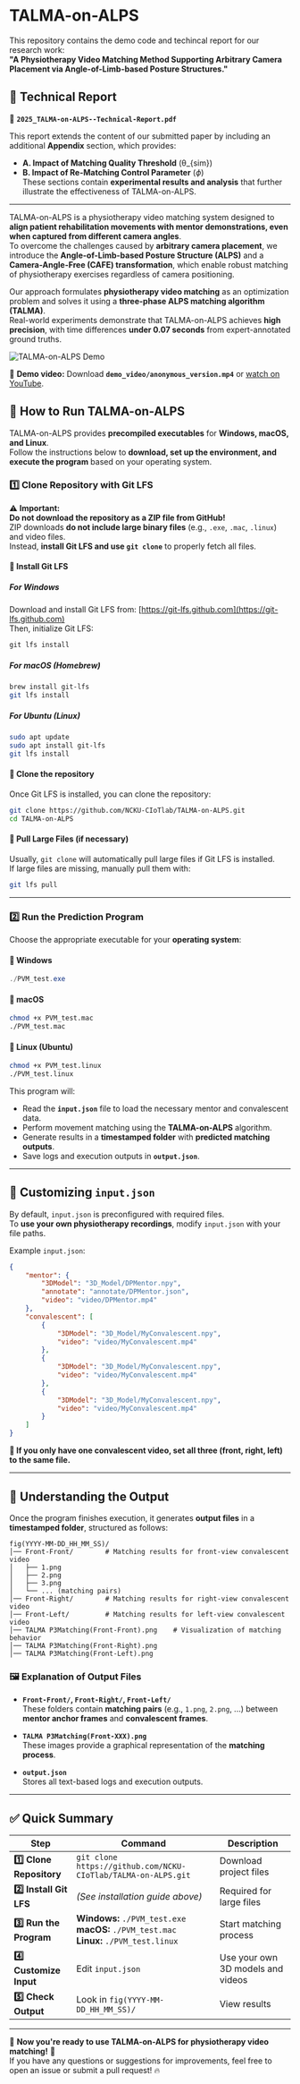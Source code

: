 # TALMA-on-ALPS

This repository contains the demo code and techincal report for our research work:  
**"A Physiotherapy Video Matching Method Supporting Arbitrary Camera Placement via Angle-of-Limb-based Posture Structures."**  

## 📑 Technical Report  
📄 **`2025_TALMA-on-ALPS--Technical-Report.pdf`**  

This report extends the content of our submitted paper by including an additional **Appendix** section, which provides:  
- **A. Impact of Matching Quality Threshold** (θ_{sim})  
- **B. Impact of Re-Matching Control Parameter** ($\phi$)  
These sections contain **experimental results and analysis** that further illustrate the effectiveness of TALMA-on-ALPS.

---

TALMA-on-ALPS is a physiotherapy video matching system designed to **align patient rehabilitation movements with mentor demonstrations, even when captured from different camera angles**.  
To overcome the challenges caused by **arbitrary camera placement**, we introduce the **Angle-of-Limb-based Posture Structure (ALPS)** and a **Camera-Angle-Free (CAFE) transformation**, which enable robust matching of physiotherapy exercises regardless of camera positioning.  

Our approach formulates **physiotherapy video matching** as an optimization problem and solves it using a **three-phase ALPS matching algorithm (TALMA)**.  
Real-world experiments demonstrate that TALMA-on-ALPS achieves **high precision**, with time differences **under 0.07 seconds** from expert-annotated ground truths.

![TALMA-on-ALPS Demo](https://github.com/NCKU-CIoTlab/TALMA-on-ALPS/blob/main/images/demo_picture.jpg?raw=true)

🔗 **Demo video:** Download **`demo_video/anonymous_version.mp4`**  or [watch on YouTube](https://www.youtube.com/watch?v=qgAUHp7HgRQ).

## 🚀 How to Run TALMA-on-ALPS

TALMA-on-ALPS provides **precompiled executables** for **Windows, macOS, and Linux**.  
Follow the instructions below to **download, set up the environment, and execute the program** based on your operating system.

### 1️⃣ **Clone Repository with Git LFS**
⚠️ **Important:**  
**Do not download the repository as a ZIP file from GitHub!**  
ZIP downloads **do not include large binary files** (e.g., `.exe`, `.mac`, `.linux`) and video files.  
Instead, **install Git LFS and use `git clone`** to properly fetch all files.

#### **🔹 Install Git LFS**
##### **For Windows**  
Download and install Git LFS from: [https://git-lfs.github.com](https://git-lfs.github.com)  
Then, initialize Git LFS:
```powershell
git lfs install
```

##### **For macOS (Homebrew)**
```bash
brew install git-lfs
git lfs install
```

##### **For Ubuntu (Linux)**
```bash
sudo apt update
sudo apt install git-lfs
git lfs install
```

#### **🔹 Clone the repository**
Once Git LFS is installed, you can clone the repository:
```bash
git clone https://github.com/NCKU-CIoTlab/TALMA-on-ALPS.git
cd TALMA-on-ALPS
```

#### **🔹 Pull Large Files (if necessary)**
Usually, `git clone` will automatically pull large files if Git LFS is installed.  
If large files are missing, manually pull them with:
```bash
git lfs pull
```

---

### **2️⃣ Run the Prediction Program**
Choose the appropriate executable for your **operating system**:

#### **🔹 Windows**
```powershell
./PVM_test.exe
```

#### **🔹 macOS**
```bash
chmod +x PVM_test.mac
./PVM_test.mac
```

#### **🔹 Linux (Ubuntu)**
```bash
chmod +x PVM_test.linux
./PVM_test.linux
```

This program will:
- Read the **`input.json`** file to load the necessary mentor and convalescent data.
- Perform movement matching using the **TALMA-on-ALPS** algorithm.
- Generate results in a **timestamped folder** with **predicted matching outputs**.
- Save logs and execution outputs in **`output.json`**.

---

## 📌 Customizing `input.json`
By default, `input.json` is preconfigured with required files.  
To **use your own physiotherapy recordings**, modify `input.json` with your file paths.

Example `input.json`:
```json
{
    "mentor": {
        "3DModel": "3D_Model/DPMentor.npy",
        "annotate": "annotate/DPMentor.json",
        "video": "video/DPMentor.mp4"
    },
    "convalescent": [
        {
            "3DModel": "3D_Model/MyConvalescent.npy",
            "video": "video/MyConvalescent.mp4"
        },
        {
            "3DModel": "3D_Model/MyConvalescent.npy",
            "video": "video/MyConvalescent.mp4"
        },
        {
            "3DModel": "3D_Model/MyConvalescent.npy",
            "video": "video/MyConvalescent.mp4"
        }
    ]
}
```
**📌 If you only have one convalescent video, set all three (front, right, left) to the same file.**

---

## 📂 Understanding the Output
Once the program finishes execution, it generates **output files** in a **timestamped folder**, structured as follows:

```
fig(YYYY-MM-DD_HH_MM_SS)/
│── Front-Front/        # Matching results for front-view convalescent video
│   ├── 1.png
│   ├── 2.png
│   ├── 3.png
│   └── ... (matching pairs)
│── Front-Right/        # Matching results for right-view convalescent video
│── Front-Left/         # Matching results for left-view convalescent video
│── TALMA P3Matching(Front-Front).png    # Visualization of matching behavior
│── TALMA P3Matching(Front-Right).png
│── TALMA P3Matching(Front-Left).png
```

### **🖼️ Explanation of Output Files**
- **`Front-Front/`, `Front-Right/`, `Front-Left/`**  
  These folders contain **matching pairs** (e.g., `1.png`, `2.png`, ...) between **mentor anchor frames** and **convalescent frames**.

- **`TALMA P3Matching(Front-XXX).png`**  
  These images provide a graphical representation of the **matching process**.

- **`output.json`**  
  Stores all text-based logs and execution outputs.

---

## ✅ Quick Summary
| **Step** | **Command** | **Description** |
|----------|------------|----------------|
| **1️⃣ Clone Repository** | `git clone https://github.com/NCKU-CIoTlab/TALMA-on-ALPS.git` | Download project files |
| **2️⃣ Install Git LFS** | *(See installation guide above)* | Required for large files |
| **3️⃣ Run the Program** | **Windows:** `./PVM_test.exe` <br> **macOS:** `./PVM_test.mac` <br> **Linux:** `./PVM_test.linux` | Start matching process |
| **4️⃣ Customize Input** | Edit `input.json` | Use your own 3D models and videos |
| **5️⃣ Check Output** | Look in `fig(YYYY-MM-DD_HH_MM_SS)/` | View results |

---

🚀 **Now you're ready to use TALMA-on-ALPS for physiotherapy video matching!** 🎉  
If you have any questions or suggestions for improvements, feel free to open an issue or submit a pull request! 🔥

